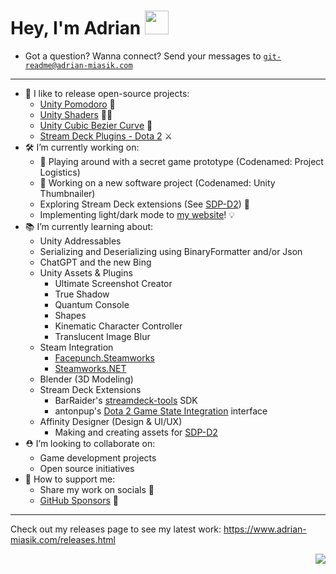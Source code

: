 # Hey, I'm Adrian <img style="width: 38px" src="https://media.giphy.com/media/hvRJCLFzcasrR4ia7z/giphy.gif">
- Got a question? Wanna connect? Send your messages to <code>git-readme@adrian-miasik.com</code>

---
- 🌱 I like to release open-source projects:
  - [Unity Pomodoro](https://github.com/adrian-miasik/unity-pomodoro) 🍅
  - [Unity Shaders](https://github.com/adrian-miasik/unity-shaders) 🧙✨
  - [Unity Cubic Bezier Curve](https://github.com/adrian-miasik/unity-cubic-bezier-curve) 🏹
  - [Stream Deck Plugins - Dota 2](https://github.com/adrian-miasik/stream-deck-plugins-dota-2) ⚔️
- 🛠️ I’m currently working on:
  - 🤫 Playing around with a secret game prototype (Codenamed: Project Logistics)
  - 🤫 Working on a new software project (Codenamed: Unity Thumbnailer)
  - Exploring Stream Deck extensions (See [SDP-D2](https://github.com/adrian-miasik/stream-deck-plugins-dota-2)) 🔭
  - Implementing light/dark mode to [my website](https://www.adrian-miasik.com/)! 💡
- 📚 I’m currently learning about:
  - Unity Addressables
  - Serializing and Deserializing using BinaryFormatter and/or Json
  - ChatGPT and the new Bing
  - Unity Assets & Plugins
    - Ultimate Screenshot Creator
    - True Shadow
    - Quantum Console
    - Shapes
    - Kinematic Character Controller
    - Translucent Image Blur
  - Steam Integration
    - [Facepunch.Steamworks](https://github.com/Facepunch/Facepunch.Steamworks) 
    - [Steamworks.NET](https://github.com/rlabrecque/Steamworks.NET)
  - Blender (3D Modeling)
  - Stream Deck Extensions
    - BarRaider's [streamdeck-tools](https://github.com/BarRaider/streamdeck-tools) SDK
    - antonpup's [Dota 2 Game State Integration](https://github.com/antonpup/Dota2GSI) interface
  - Affinity Designer (Design & UI/UX) 
    - Making and creating assets for [SDP-D2](https://github.com/adrian-miasik/stream-deck-plugins-dota-2)
- ⛑ I’m looking to collaborate on: 
  - Game development projects
  - Open source initiatives  
- 💖 How to support me:
  - Share my work on socials 📣
  - [GitHub Sponsors](https://github.com/sponsors/adrian-miasik) 💸

---

Check out my releases page to see my latest work: https://www.adrian-miasik.com/releases.html

<div align="right">
  <img src='https://komarev.com/ghpvc/?username=adrian-miasik&color=blue&label=Views'>
</div>

